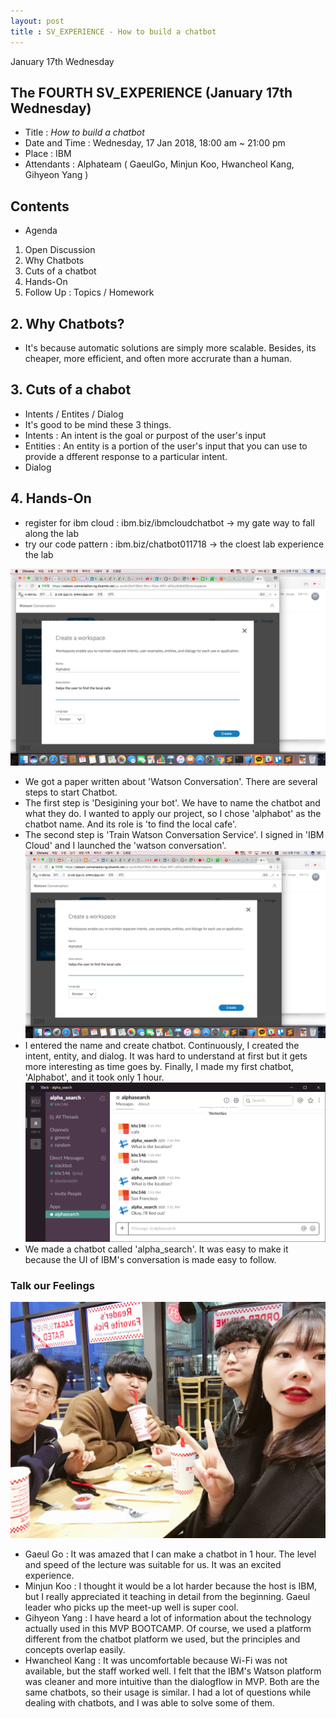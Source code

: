 ```yaml
---
layout: post
title : SV_EXPERIENCE - How to build a chatbot
---
```


January 17th Wednesday

## The FOURTH SV_EXPERIENCE (January 17th Wednesday)
- Title : _How to build a chatbot_
- Date and Time : Wednesday, 17 Jan 2018, 18:00 am ~ 21:00 pm
- Place : IBM
- Attendants : Alphateam ( GaeulGo, Minjun Koo, Hwancheol Kang, Gihyeon Yang )


## Contents

* Agenda
1. Open Discussion
2. Why Chatbots
3. Cuts of a chatbot
4. Hands-On
5. Follow Up : Topics / Homework


## 2. Why Chatbots?
- It's because automatic solutions are simply more scalable. Besides, its cheaper, more efficient, and often more accrurate than a human. 

## 3. Cuts of a chabot
- Intents / Entites / Dialog
- It's good to be mind these 3 things. 
- Intents : An intent is the goal or purpost of the user's input
- Entities : An entity is a portion of the user's input that you can use to provide a dfferent response to a particular intent.
- Dialog

## 4. Hands-On

* register for ibm cloud : ibm.biz/ibmcloudchatbot
-> my gate way to fall along the lab
* try our code pattern : ibm.biz/chatbot011718
-> the cloest lab experience the lab 

![Alt text](../images/SV_experience/180117/makeAlphabot.png "printedMaterials.jpeg")
- We got a paper written about 'Watson Conversation'. There are several steps to start Chatbot. 
- The first step is 'Desigining your bot'. We have to name the chatbot and what they do. I wanted to apply our project, so I chose 'alphabot' as the chatbot name. And its role is 'to find the local cafe'.
- The second step is 'Train Watson Conversation Service'. I signed in 'IBM Cloud' and I launched the 'watson conversation'.
![Alt text](../images/SV_experience/180117/makeAlphabot.png "make alphabot")
- I entered the name and create chatbot. Continuously, I created the intent, entity, and dialog. It was hard to understand at first but it gets more interesting as time goes by. Finally, I made my first chatbot, 'Alphabot', and it took only 1 hour.
![Alt text](../images/SV_experience/180117/alphabot.png "alphabot")
- We made a chatbot called 'alpha_search'. It was easy to make it because the UI of IBM's conversation is made easy to follow. 


### Talk our Feelings
![Alt text](../images/SV_experience/180117/GroupPhoto.jpeg "GroupPhoto.jpeg")
- Gaeul Go : It was amazed that I can make a chatbot in 1 hour. The level and speed of the lecture was suitable for us. It was an excited experience.
- Minjun Koo : I thought it would be a lot harder because the host is IBM, but I really appreciated it teaching in detail from the beginning. Gaeul leader who picks up the meet-up well is super cool.
- Gihyeon Yang : I have heard a lot of information about the technology actually used in this MVP BOOTCAMP. Of course, we used a platform different from the chatbot platform we used, but the principles and concepts overlap easily.
- Hwancheol Kang : It was uncomfortable because Wi-Fi was not available, but the staff worked well. I felt that the IBM's Watson platform was cleaner and more intuitive than the dialogflow in MVP. Both are the same chatbots, so their usage is similar. I had a lot of questions while dealing with chatbots, and I was able to solve some of them.



